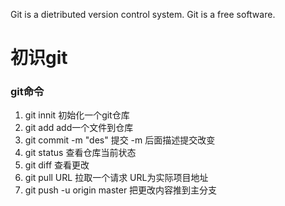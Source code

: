 Git is a dietributed version control system.
Git is a free software.

# 初识git

### git命令
1. git innit                    初始化一个git仓库
2. git add <file>               add一个文件到仓库
3. git commit -m "des"          提交 -m 后面描述提交改变
4. git status                   查看仓库当前状态
5. git diff                     查看更改
6. git pull URL                 拉取一个请求 URL为实际项目地址
7. git push -u origin master    把更改内容推到主分支
